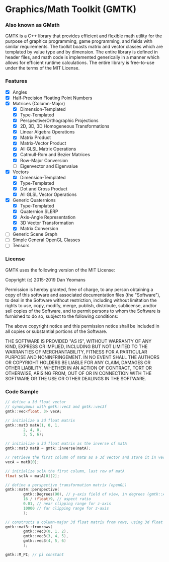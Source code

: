 # Graphics/Math Toolkit (GMTK) 
### Also known as GMath

GMTK is a C++ library that provides efficient and flexible math utility for the purpose of graphics programming, game programming, and fields with similar requirements. The toolkit boasts matrix and vector classes which are templated by value type and by dimension. The entire library is defined in header files, and math code is implemented generically in a manner which allows for efficient runtime calculations. The entire library is free-to-use under the terms of the MIT License.

### Features
- [x] Angles
- [x] Half-Precision Floating Point Numbers
- [x] Matrices (Column-Major)
  - [x] Dimension-Templated
  - [x] Type-Templated
  - [x] Perspective/Orthographic Projections
  - [x] 2D, 3D, 3D Homogeneous Transformations
  - [x] Linear Algebra Operations
  - [x] Matrix Product
  - [x] Matrix-Vector Product
  - [x] All GLSL Matrix Operations
  - [x] Catmull-Rom and Bezier Matrices
  - [x] Row-Major Conversion
  - [ ] Eigenvector and Eigenvalue
- [x] Vectors
  - [x] Dimension-Templated
  - [x] Type-Templated
  - [x] Dot and Cross Product
  - [x] All GLSL Vector Operations
- [x] Generic Quaternions
  - [x] Type-Templated
  - [x] Quaternion SLERP
  - [x] Axis-Angle Representation
  - [x] 3D Vector Transformation
  - [x] Matrix Conversion
- [ ] Generic Scene Graph
- [ ] Simple General OpenGL Classes
- [ ] Tensors

### License

GMTK uses the following version of the MIT License:

Copyright (c) 2015-2019 Dan Yeomans

Permission is hereby granted, free of charge, to any person obtaining a copy of this software and associated documentation files (the "Software"), to deal in the Software without restriction, including without limitation the rights to use, copy, modify, merge, publish, distribute, sublicense, and/or sell copies of the Software, and to permit persons to whom the Software is furnished to do so, subject to the following conditions:

The above copyright notice and this permission notice shall be included in all copies or substantial portions of the Software.

THE SOFTWARE IS PROVIDED "AS IS", WITHOUT WARRANTY OF ANY KIND, EXPRESS OR IMPLIED, INCLUDING BUT NOT LIMITED TO THE WARRANTIES OF MERCHANTABILITY, FITNESS FOR A PARTICULAR PURPOSE AND NONINFRINGEMENT. IN NO EVENT SHALL THE AUTHORS OR COPYRIGHT HOLDERS BE LIABLE FOR ANY CLAIM, DAMAGES OR OTHER LIABILITY, WHETHER IN AN ACTION OF CONTRACT, TORT OR OTHERWISE, ARISING FROM, OUT OF OR IN CONNECTION WITH THE SOFTWARE OR THE USE OR OTHER DEALINGS IN THE SOFTWARE.

### Code Sample

``` c++
// define a 3d float vector
// synonymous with gmtk::vec3 and gmtk::vec3f
gmtk::vec<float, 3> vecA;

// initialize a 3d float matrix
gmtk::mat3 matA(1, 0, 1,
		2, 4, 0,
		3, 5, 6);

// initialize a 3d float matrix as the inverse of matA
gmtk::mat3 matB = gmtk::inverse(matA);

// retrieve the first column of matB as a 3d vector and store it in vecA
vecA = matB[0];

// initialize sclA the first column, last row of matA
float sclA = matA[0][2];

// define a perspective transformation matrix (openGL)
gmtk::mat4::perspective(
		gmtk::Degrees(90), // y-axis field of view, in degrees (gmtk::Angle)
		16 / (float)9, // aspect ratio
		0.01, // near clipping range for z-axis
		10000 // far clipping range for z-axis
		);

// constructs a column-major 3d float matrix from rows, using 3d float vectors
gmtk::mat3::fromrows(
		gmtk::vec3(0, 1, 2), 
		gmtk::vec3(3, 4, 5), 
		gmtk::vec3(4, 5, 6)
		);

gmtk::M_PI; // pi constant
```
